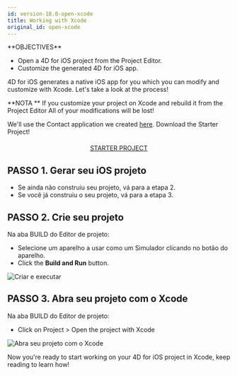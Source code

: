 ```yaml
---
id: version-18.0-open-xcode
title: Working with Xcode
original_id: open-xcode
---
```


<div markdown="1" class = "objectives">
**OBJECTIVES**

* Open a 4D for iOS project from the Project Editor.
* Customize the generated 4D for iOS app.</div>

4D for iOS generates a native iOS app for you which you can modify and customize with Xcode. Let's take a look at the process!<div markdown="1" class = "tips">
**NOTA **
If you customize your project on Xcode and rebuild it from the Project Editor All of your modifications will be lost!</div>

We'll use the Contact application we created [here](contact-app.html). Download the Starter Project!

<div markdown="1" style="text-align: center; margin-top: 20px">
<a class="button"
href="../assets/en/customize-with-xcode/ContactStarter.zip">STARTER PROJECT</a>
</div>

## PASSO 1. Gerar seu iOS projeto

* Se ainda não construiu seu projeto, vá para a etapa 2.
* Se você já construiu o seu projeto, vá para a etapa 3.

## PASSO 2. Crie seu projeto

Na aba BUILD do Editor de projeto:

* Selecione um aparelho a usar como um Simulador clicando no botão do aparelho.
* Click the **Build and Run** button.

![Criar e executar](assets/en/customize-with-xcode/build-and-run-4D-for-iOS.png)

## PASSO 3. Abra seu projeto com o Xcode

Na aba BUILD do Editor de projeto:

* Click on Project > Open the project with Xcode

![Abra seu projeto com o Xcode](assets/en/customize-with-xcode/Open-your-project-Xcode-4D-for-iOS.png)

Now you're ready to start working on your 4D for iOS project in Xcode, keep reading to learn how!